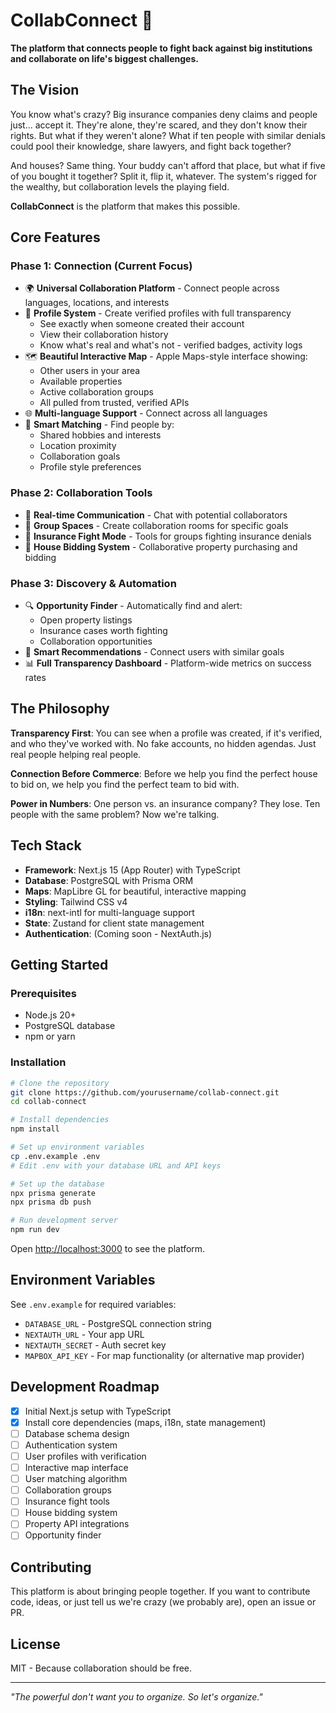 # CollabConnect 🤝

**The platform that connects people to fight back against big institutions and collaborate on life's biggest challenges.**

## The Vision

You know what's crazy? Big insurance companies deny claims and people just... accept it. They're alone, they're scared, and they don't know their rights. But what if they weren't alone? What if ten people with similar denials could pool their knowledge, share lawyers, and fight back together?

And houses? Same thing. Your buddy can't afford that place, but what if five of you bought it together? Split it, flip it, whatever. The system's rigged for the wealthy, but collaboration levels the playing field.

**CollabConnect** is the platform that makes this possible.

## Core Features

### Phase 1: Connection (Current Focus)
- 🌍 **Universal Collaboration Platform** - Connect people across languages, locations, and interests
- 👤 **Profile System** - Create verified profiles with full transparency
  - See exactly when someone created their account
  - View their collaboration history
  - Know what's real and what's not - verified badges, activity logs
- 🗺️ **Beautiful Interactive Map** - Apple Maps-style interface showing:
  - Other users in your area
  - Available properties
  - Active collaboration groups
  - All pulled from trusted, verified APIs
- 🌐 **Multi-language Support** - Connect across all languages
- 🎯 **Smart Matching** - Find people by:
  - Shared hobbies and interests
  - Location proximity
  - Collaboration goals
  - Profile style preferences

### Phase 2: Collaboration Tools
- 💬 **Real-time Communication** - Chat with potential collaborators
- 👥 **Group Spaces** - Create collaboration rooms for specific goals
- 🏥 **Insurance Fight Mode** - Tools for groups fighting insurance denials
- 🏡 **House Bidding System** - Collaborative property purchasing and bidding

### Phase 3: Discovery & Automation
- 🔍 **Opportunity Finder** - Automatically find and alert:
  - Open property listings
  - Insurance cases worth fighting
  - Collaboration opportunities
- 🤖 **Smart Recommendations** - Connect users with similar goals
- 📊 **Full Transparency Dashboard** - Platform-wide metrics on success rates

## The Philosophy

**Transparency First**: You can see when a profile was created, if it's verified, and who they've worked with. No fake accounts, no hidden agendas. Just real people helping real people.

**Connection Before Commerce**: Before we help you find the perfect house to bid on, we help you find the perfect team to bid with.

**Power in Numbers**: One person vs. an insurance company? They lose. Ten people with the same problem? Now we're talking.

## Tech Stack

- **Framework**: Next.js 15 (App Router) with TypeScript
- **Database**: PostgreSQL with Prisma ORM
- **Maps**: MapLibre GL for beautiful, interactive mapping
- **Styling**: Tailwind CSS v4
- **i18n**: next-intl for multi-language support
- **State**: Zustand for client state management
- **Authentication**: (Coming soon - NextAuth.js)

## Getting Started

### Prerequisites
- Node.js 20+
- PostgreSQL database
- npm or yarn

### Installation

```bash
# Clone the repository
git clone https://github.com/yourusername/collab-connect.git
cd collab-connect

# Install dependencies
npm install

# Set up environment variables
cp .env.example .env
# Edit .env with your database URL and API keys

# Set up the database
npx prisma generate
npx prisma db push

# Run development server
npm run dev
```

Open [http://localhost:3000](http://localhost:3000) to see the platform.

## Environment Variables

See `.env.example` for required variables:
- `DATABASE_URL` - PostgreSQL connection string
- `NEXTAUTH_URL` - Your app URL
- `NEXTAUTH_SECRET` - Auth secret key
- `MAPBOX_API_KEY` - For map functionality (or alternative map provider)

## Development Roadmap

- [x] Initial Next.js setup with TypeScript
- [x] Install core dependencies (maps, i18n, state management)
- [ ] Database schema design
- [ ] Authentication system
- [ ] User profiles with verification
- [ ] Interactive map interface
- [ ] User matching algorithm
- [ ] Collaboration groups
- [ ] Insurance fight tools
- [ ] House bidding system
- [ ] Property API integrations
- [ ] Opportunity finder

## Contributing

This platform is about bringing people together. If you want to contribute code, ideas, or just tell us we're crazy (we probably are), open an issue or PR.

## License

MIT - Because collaboration should be free.

---

*"The powerful don't want you to organize. So let's organize."*
